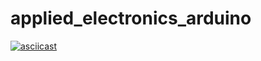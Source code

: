 # applied_electronics_arduino
[![asciicast](https://www.youtube.com/watch?v=GDCxxFDFGj4)](https://www.youtube.com/watch?v=GDCxxFDFGj4)
